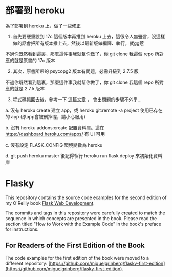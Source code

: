 部署到 heroku
=============
為了部署到 heroku 上，做了一些修正

1) 首先要硬重設到 17c 這個版本再推到 heroku 上去，這很令人無~~鹽~~言，沒這樣做的話會把所有版本推上去，然後以最新版做編譯、執行，就gg惹

不過你既然看到這裏，那麼這件事我就幫你做了，你 git clone 我這個 repo 所對應的就是原書的 17c 版本

2) 其次，原書所帶的 psycopg2 版本有問題，必需升級到 2.7.5 版

不過你既然看到這裏，那麼這件事我就幫你做了，你 git clone 我這個 repo 所對應的就是 2.7.5 版本

3) 程式碼抓回去後，參考一下 [這篇文章](https://devcenter.heroku.com/articles/git) ， 會出問題的步驟不外乎…

a. 沒有 heroku create 建立 app，或 heroku git:remote -a project 使用已存在的 app (原app會被刪掉喔，請小心服用)

b. 沒有 heroku addons:create 配置資料庫。這在 https://dashboard.heroku.com/apps/ 有 UI 可用

c. 沒有設定 FLASK_CONFIG 環境變數為 heroku

d. git push heroku master 後記得執行 heroku run flask deploy 來初始化資料庫

Flasky
======

This repository contains the source code examples for the second edition of my O'Reilly book [Flask Web Development](http://www.flaskbook.com).

The commits and tags in this repository were carefully created to match the sequence in which concepts are presented in the book. Please read the section titled "How to Work with the Example Code" in the book's preface for instructions.

For Readers of the First Edition of the Book
--------------------------------------------

The code examples for the first edition of the book were moved to a different repository: [https://github.com/miguelgrinberg/flasky-first-edition](https://github.com/miguelgrinberg/flasky-first-edition).
